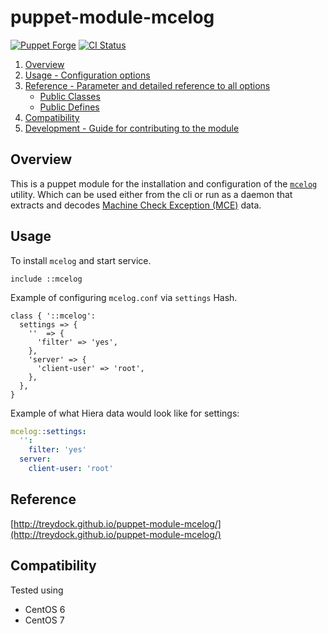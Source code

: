 # puppet-module-mcelog

[![Puppet Forge](http://img.shields.io/puppetforge/v/treydock/mcelog.svg)](https://forge.puppetlabs.com/treydock/mcelog)
[![CI Status](https://github.com/treydock/puppet-module-mcelog/workflows/CI/badge.svg?branch=master)](https://github.com/treydock/puppet-module-mcelog/actions?query=workflow%3ACI)

1. [Overview](#overview)
2. [Usage - Configuration options](#usage)
3. [Reference - Parameter and detailed reference to all options](#reference)
    * [Public Classes](#public-classes)
    * [Public Defines](#public-defines)
4. [Compatibility](#compatibility)
5. [Development - Guide for contributing to the module](#development)

## Overview

This is a puppet module for the installation and configuration of the
[`mcelog`](http://www.mcelog.org/) utility.  Which can be used either from the
cli or run as a daemon that extracts and decodes [Machine Check Exception
(MCE)](https://en.wikipedia.org/wiki/Machine-check_exception) data.

## Usage

To install `mcelog` and start service.

```puppet
include ::mcelog
```

Example of configuring `mcelog.conf` via `settings` Hash.

```puppet
class { '::mcelog':
  settings => {
    ''  => {
      'filter' => 'yes',
    },
    'server' => {
      'client-user' => 'root',
    },
  },
}
```

Example of what Hiera data would look like for settings:

```yaml
mcelog::settings:
  '':
    filter: 'yes'
  server:
    client-user: 'root'
```

## Reference

[http://treydock.github.io/puppet-module-mcelog/](http://treydock.github.io/puppet-module-mcelog/)

## Compatibility

Tested using

* CentOS 6
* CentOS 7
